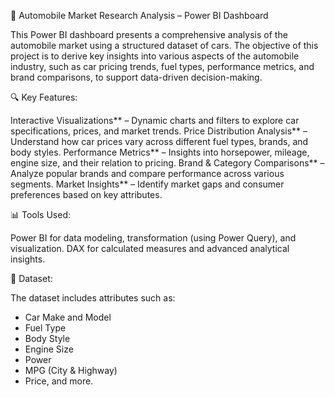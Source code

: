 🚗 Automobile Market Research Analysis – Power BI Dashboard

This Power BI dashboard presents a comprehensive analysis of the automobile market using a structured dataset of cars. The objective of this project is to derive key insights into various aspects of the automobile industry, such as car pricing trends, fuel types, performance metrics, and brand comparisons, to support data-driven decision-making.

🔍 Key Features:

Interactive Visualizations** – Dynamic charts and filters to explore car specifications, prices, and market trends.
Price Distribution Analysis** – Understand how car prices vary across different fuel types, brands, and body styles.
Performance Metrics** – Insights into horsepower, mileage, engine size, and their relation to pricing.
Brand & Category Comparisons** – Analyze popular brands and compare performance across various segments.
Market Insights** – Identify market gaps and consumer preferences based on key attributes.

📊 Tools Used:

 Power BI for data modeling, transformation (using Power Query), and visualization.
 DAX for calculated measures and advanced analytical insights.

📁 Dataset:

The dataset includes attributes such as:

* Car Make and Model
* Fuel Type
* Body Style
* Engine Size
* Power
* MPG (City & Highway)
* Price, and more.
